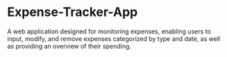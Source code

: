 # Expense-Tracker-App
A web application designed for monitoring expenses, enabling users to input, modify, and remove expenses categorized by type and date, as well as providing an overview of their spending.
